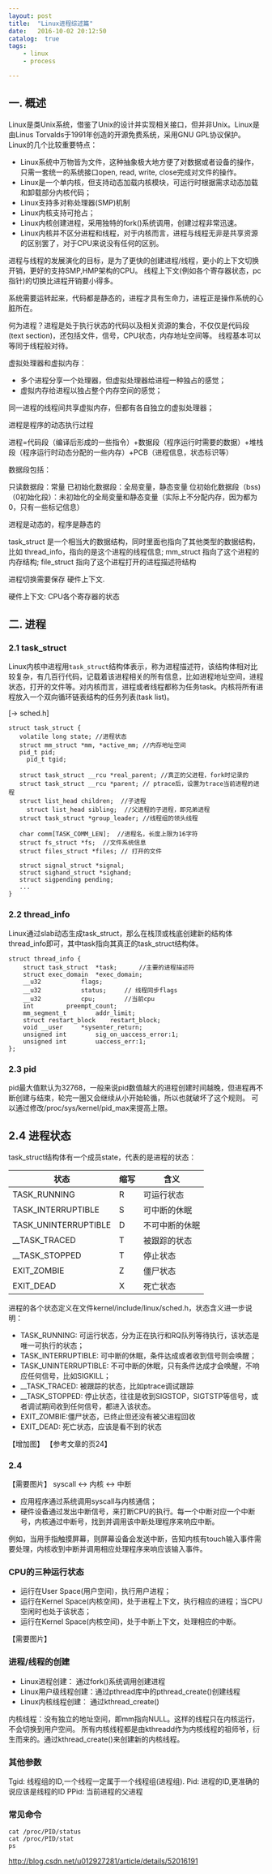 ```yaml
---
layout: post
title:  "Linux进程综述篇"
date:   2016-10-02 20:12:50
catalog:  true
tags:
    - linux
    - process

---
```


## 一. 概述

Linux是类Unix系统，借鉴了Unix的设计并实现相关接口，但并非Unix。Linux是由Linus Torvalds于1991年创造的开源免费系统，采用GNU GPL协议保护。
Linux的几个比较重要特点：

- Linux系统中万物皆为文件，这种抽象极大地方便了对数据或者设备的操作，只需一套统一的系统接口open, read, write, close完成对文件的操作。
- Linux是一个单内核，但支持动态加载内核模块，可运行时根据需求动态加载和卸载部分内核代码；
- Linux支持多对称处理器(SMP)机制
- Linux内核支持可抢占；
- Linux内核创建进程，采用独特的fork()系统调用，创建过程非常迅速。
- Linux内核并不区分进程和线程，对于内核而言，进程与线程无非是共享资源的区别罢了，对于CPU来说没有任何的区别。


进程与线程的发展演化的目标，是为了更快的创建进程/线程，更小的上下文切换开销，更好的支持SMP,HMP架构的CPU。
线程上下文(例如各个寄存器状态，pc指针)的切换比进程开销要小得多。

系统需要运转起来，代码都是静态的，进程才具有生命力，进程正是操作系统的心脏所在。

何为进程？进程是处于执行状态的代码以及相关资源的集合，不仅仅是代码段(text section)，还包括文件，信号，CPU状态，内存地址空间等。
线程基本可以等同于线程般对待。

虚拟处理器和虚拟内存：
- 多个进程分享一个处理器，但虚拟处理器给进程一种独占的感觉；
- 虚拟内存给进程以独占整个内存空间的感觉；

同一进程的线程间共享虚拟内存，但都有各自独立的虚拟处理器；

进程是程序的动态执行过程


进程=代码段（编译后形成的一些指令）+数据段（程序运行时需要的数据）+堆栈段（程序运行时动态分配的一些内存）+PCB（进程信息，状态标识等）

数据段包括：

只读数据段：常量
已初始化数据段：全局变量，静态变量
位初始化数据段（bss)（0初始化段）：未初始化的全局变量和静态变量（实际上不分配内存，因为都为0，只有一些标记信息）


进程是动态的，程序是静态的


task_struct 是一个相当大的数据结构，同时里面也指向了其他类型的数据结构，比如 thread_info，指向的是这个进程的线程信息; mm_struct 指向了这个进程的内存结构; file_struct 指向了这个进程打开的进程描述符结构

进程切换需要保存 硬件上下文.  

硬件上下文:  CPU各个寄存器的状态


## 二. 进程

### 2.1 task_struct

Linux内核中进程用`task_struct`结构体表示，称为进程描述符，该结构体相对比较复杂，有几百行代码，记载着该进程相关的所有信息，比如进程地址空间，进程状态，打开的文件等。对内核而言，进程或者线程都称为任务task。内核将所有进程放入一个双向循环链表结构的任务列表(task list)。

[-> sched.h]

    struct task_struct {
       volatile long state; //进程状态
       struct mm_struct *mm, *active_mm; //内存地址空间
       pid_t pid;
	     pid_t tgid;

       struct task_struct __rcu *real_parent; //真正的父进程，fork时记录的
       struct task_struct __rcu *parent; // ptrace后，设置为trace当前进程的进程
       struct list_head children;  //子进程
	     struct list_head sibling;	//父进程的子进程，即兄弟进程
       struct task_struct *group_leader; //线程组的领头线程

       char comm[TASK_COMM_LEN];  //进程名，长度上限为16字符
       struct fs_struct *fs;  //文件系统信息
       struct files_struct *files; // 打开的文件

       struct signal_struct *signal;
       struct sighand_struct *sighand;
       struct sigpending pending;
       ...
    }    

### 2.2 thread_info

Linux通过slab动态生成task_struct，那么在栈顶或栈底创建新的结构体thread_info即可，其中task指向其真正的task_struct结构体。

    struct thread_info {
    	struct task_struct	*task;		//主要的进程描述符
    	struct exec_domain	*exec_domain;
    	__u32			flags;		
    	__u32			status;		// 线程同步flags
    	__u32			cpu;		//当前cpu
    	int			preempt_count;
    	mm_segment_t		addr_limit;
    	struct restart_block    restart_block;
    	void __user		*sysenter_return;
    	unsigned int		sig_on_uaccess_error:1;
    	unsigned int		uaccess_err:1;
    };

### 2.3 pid

pid最大值默认为32768，一般来说pid数值越大的进程创建时间越晚，但进程再不断创建与结束，轮完一圈又会继续从小开始轮循，所以也就破坏了这个规则。
可以通过修改/proc/sys/kernel/pid_max来提高上限。

## 2.4 进程状态

task_struct结构体有一个成员state，代表的是进程的状态：

|状态|缩写|含义|
|---|---|---|
|TASK_RUNNING|R|可运行状态|
|TASK_INTERRUPTIBLE|S|可中断的休眠|
|TASK_UNINTERRUPTIBLE|D|不可中断的休眠|
|__TASK_TRACED|T|被跟踪的状态|
|__TASK_STOPPED|T|停止状态|
|EXIT_ZOMBIE|Z|僵尸状态|
|EXIT_DEAD|X|死亡状态|

进程的各个状态定义在文件kernel/include/linux/sched.h，状态含义进一步说明：

- TASK_RUNNING: 可运行状态，分为正在执行和RQ队列等待执行，该状态是唯一可执行的状态；
- TASK_INTERRUPTIBLE: 可中断的休眠，条件达成或者收到信号则会唤醒；
- TASK_UNINTERRUPTIBLE: 不可中断的休眠，只有条件达成才会唤醒，不响应任何信号，比如SIGKILL；
- __TASK_TRACED: 被跟踪的状态，比如ptrace调试跟踪
- __TASK_STOPPED: 停止状态，往往是收到SIGSTOP，SIGTSTP等信号，或者调试期间收到任何信号，都进入该状态。
- EXIT_ZOMBIE:僵尸状态，已终止但还没有被父进程回收
- EXIT_DEAD: 死亡状态，应该是看不到的状态

【增加图】 【参考文章的页24】

### 2.4

【需要图片】
syscall <-> 内核 <-> 中断

- 应用程序通过系统调用syscall与内核通信；
- 硬件设备通过发出中断信号，来打断CPU的执行。每一个中断对应一个中断号，内核通过中断号，找到并调用该中断处理程序来响应中断。

例如，当用手指触摸屏幕，则屏幕设备会发送中断，告知内核有touch输入事件需要处理，内核收到中断并调用相应处理程序来响应该输入事件。




### CPU的三种运行状态

- 运行在User Space(用户空间)，执行用户进程；
- 运行在Kernel Space(内核空间)，处于进程上下文，执行相应的进程；当CPU空闲时也处于该状态；
- 运行在Kernel Space(内核空间)，处于中断上下文，处理相应的中断。

【需要图片】

###  进程/线程的创建

- Linux进程创建： 通过fork()系统调用创建进程
- Linux用户级线程创建：通过pthread库中的pthread_create()创建线程
- Linux内核线程创建： 通过kthread_create()

内核线程：没有独立的地址空间，即mm指向NULL。这样的线程只在内核运行，不会切换到用户空间。
所有内核线程都是由kthreadd作为内核线程的祖师爷，衍生而来的。通过kthread_create()来创建新的内核线程。



### 其他参数

Tgid: 线程组的ID,一个线程一定属于一个线程组(进程组).
Pid: 进程的ID,更准确的说应该是线程的ID
PPid: 当前进程的父进程

### 常见命令

    cat /proc/PID/status
    cat /proc/PID/stat
    ps


http://blog.csdn.net/u012927281/article/details/52016191
